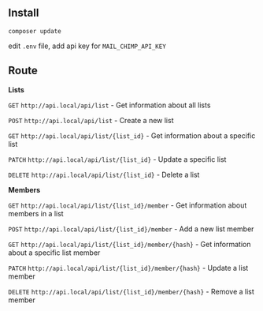 ## Install
`composer update`

edit `.env` file, add api key for `MAIL_CHIMP_API_KEY`

## Route

**Lists**

`GET` `http://api.local/api/list` - Get information about all lists

`POST` `http://api.local/api/list` - Create a new list

`GET` `http://api.local/api/list/{list_id}` - Get information about a specific list

`PATCH` `http://api.local/api/list/{list_id}` - Update a specific list

`DELETE` `http://api.local/api/list/{list_id}` - Delete a list

**Members**

`GET` `http://api.local/api/list/{list_id}/member` - Get information about members in a list

`POST` `http://api.local/api/list/{list_id}/member` - Add a new list member

`GET` `http://api.local/api/list/{list_id}/member/{hash}` - Get information about a specific list member

`PATCH` `http://api.local/api/list/{list_id}/member/{hash}` - Update a list member

`DELETE` `http://api.local/api/list/{list_id}/member/{hash}` - Remove a list member